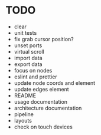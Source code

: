 # TODO

* clear
* unit tests
* fix grab cursor position?
* unset ports
* virtual scroll
* import data
* export data
* focus on nodes
* eslint and prettier
* update node coords and element
* update edges element
* README
* usage documentation
* architecture documentation
* pipeline
* layouts
* check on touch devices
